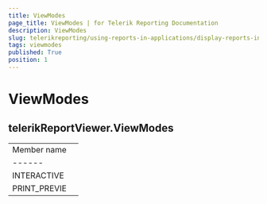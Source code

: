 ```yaml
---
title: ViewModes
page_title: ViewModes | for Telerik Reporting Documentation
description: ViewModes
slug: telerikreporting/using-reports-in-applications/display-reports-in-applications/web-application/html5-report-viewer/api-reference/telerikreportviewer-namespace/viewmodes
tags: viewmodes
published: True
position: 1
---
```


# ViewModes



## telerikReportViewer.ViewModes

|   |   |
| ------ | ------ |
 Member name |
| ------ |
|INTERACTIVE|
|PRINT_PREVIE|

